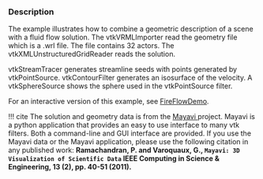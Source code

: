 ### Description

The example illustrates how to combine a geometric description of a scene with a fluid flow solution. The vtkVRMLImporter read the geometry file which is  a .wrl file. The file contains 32 actors. The vtkXMLUnstructuredGridReader reads the solution.

vtkStreamTracer generates streamline seeds with points generated by vtkPointSource. vtkContourFilter generates an isosurface of the velocity. A vtkSphereSource shows the sphere used in the vtkPointSource filter.

For an interactive version of this example, see [FireFlowDemo](../FireFlowDemo).

!!! cite
    The solution and geometry data is from the [Mayavi ](https://docs.enthought.com/mayavi/mayavi/) project. Mayavi is a python application that provides an easy to use interface to many vtk filters. Both a command-line and GUI interface are provided. If you use the Mayavi data or the Mayavi application, please use the following citation in any published work:
     **Ramachandran, P. and Varoquaux, G., `Mayavi: 3D Visualization of Scientific Data` IEEE Computing in Science & Engineering, 13 (2), pp. 40-51 (2011).**

